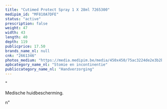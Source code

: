 ```yaml
---
title: "Cutimed Protect Spray 1 X 28ml 7265300"
medipim_id: "MF810A7DFE"
status: "active"
prescription: false
weight: 47
width: 43
length: 40
depth: 119
publicprice: 17.50
brands_name_nl: null
cnk: "2661346"
photos_medium: "https://media.medipim.be/media/450x450/75ac3224de2e3b2b28dd19e802bf9581b1a31ca3.jpg"
apbcategory_name_nl: "Stomie en incontinentie"
publiccategory_name_nl: "Handverzorging"
---
```

"<p>Medische huidbescherming.</p>n"
